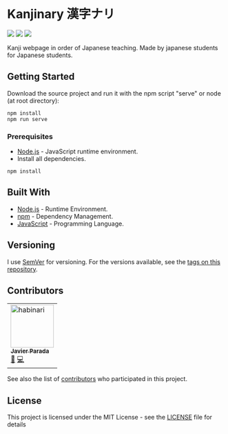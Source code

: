 # Kanjinary 漢字ナリ

[![](https://img.shields.io/github/license/habinari/kanjinary.svg?style=flat-square)](https://github.com/habinari/kanjinary/blob/master/LICENSE)
![](https://img.shields.io/badge/version-1.0-green.svg?style=flat-square)
![](https://img.shields.io/badge/PRs-welcome-green.svg?style=flat-square)

Kanji webpage in order of Japanese teaching. Made by japanese students for Japanese students. 

## Getting Started

Download the source project and run it with the npm script "serve" or node (at root directory):
```Shell
npm install
npm run serve
```

### Prerequisites

* [Node.js](https://nodejs.org/) - JavaScript runtime environment.
* Install all dependencies.

```Shell
npm install
```

## Built With

* [Node.js](https://nodejs.org/) - Runtime Environment.
* [npm](https://www.npmjs.com/) - Dependency Management.
* [JavaScript](https://www.javascript.com/) - Programming Language.


## Versioning

I use [SemVer](http://semver.org/) for versioning. For the versions available, see the [tags on this repository](https://github.com/habinari/kanjinary/tags). 

## Contributors

<table cellspacing="0" cellpadding="1">
    <tr>
        <td>
            <a href="https://github.com/habinari"><img src="https://avatars3.githubusercontent.com/u/19194763?s=460&v=4"
                    width="100px;" height="100px;" alt="habinari" /><br /><sub><b>Javier Parada</b></sub></a>
                <br/>
                <a href="#" title="Ideas">🤔</a>
                <a href="#" title="Code">💻</a>
        </td>
    </tr>
</table>

See also the list of [contributors](https://github.com/habinari/kanjinary/contributors) who participated in this project.

## License

This project is licensed under the MIT License - see the [LICENSE]([LICENSE.md](https://github.com/habinari/kanjinary/blob/master/LICENSE)) file for details

